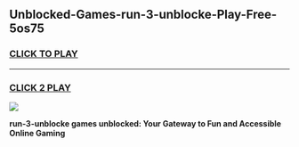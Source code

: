 
## Unblocked-Games-run-3-unblocke-Play-Free-5os75
<h3>
<a href="https://premium76.site?title=run-3-unblocke&ref=21A">CLICK TO PLAY</a></h3>
<hr>

<h3>
<a href="https://premium76.site?title=run-3-unblocke&ref=21A">CLICK 2 PLAY</a>
  
</h3>

<a href="https://premium76.site?title=run-3-unblocke&ref=21A"><img src="https://clearcache.store/games.png"></a>


**run-3-unblocke games unblocked: Your Gateway to Fun and Accessible Online Gaming**
